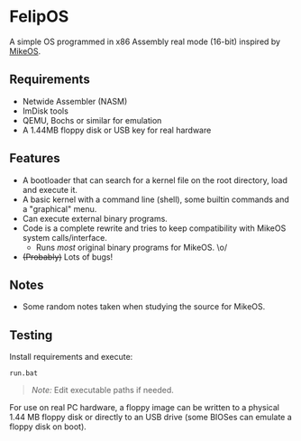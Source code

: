 # FelipOS

A simple OS programmed in x86 Assembly real mode (16-bit) inspired by [MikeOS](http://mikeos.sourceforge.net/).

## Requirements

- Netwide Assembler (NASM)
- ImDisk tools
- QEMU, Bochs or similar for emulation
- A 1.44MB floppy disk or USB key for real hardware

## Features

- A bootloader that can search for a kernel file on the root directory, load and execute it.
- A basic kernel with a command line (shell), some builtin commands and a "graphical" menu.
- Can execute external binary programs.
- Code is a complete rewrite and tries to keep compatibility with MikeOS system calls/interface.
    - Runs *most* original binary programs for MikeOS. \o/
- ~~(Probably)~~  Lots of bugs!

## Notes

- Some random notes taken when studying the source for MikeOS.

## Testing

Install requirements and execute:

```
run.bat
```

> *Note:* Edit executable paths if needed.

For use on real PC hardware, a floppy image can be written to a physical 1.44 MB floppy disk or directly to an USB drive (some BIOSes can emulate a floppy disk on boot).

